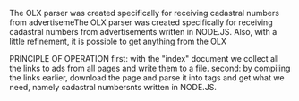 The OLX parser was created specifically for receiving cadastral numbers from advertisemeThe OLX parser was created specifically for receiving cadastral numbers from advertisements written in NODE.JS. Also, with a little refinement, it is possible to get anything from the OLX

PRINCIPLE OF OPERATION
first: with the "index" document we collect all the links to ads from all pages and write them to a file.
second: by compiling the links earlier, download the page and parse it into tags and get what we need, namely cadastral numbersnts written in NODE.JS.
